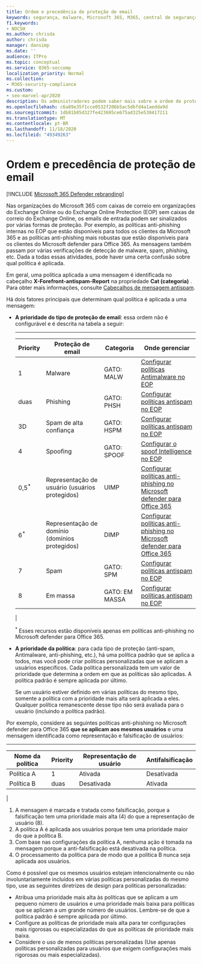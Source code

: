 ```yaml
---
title: Ordem e precedência de proteção de email
keywords: segurança, malware, Microsoft 365, M365, central de segurança, ATP, Microsoft defender ATP, Office 365 ATP, Azure ATP
f1.keywords:
- NOCSH
ms.author: chrisda
author: chrisda
manager: dansimp
ms.date: ''
audience: ITPro
ms.topic: conceptual
ms.service: O365-seccomp
localization_priority: Normal
ms.collection:
- M365-security-compliance
ms.custom:
- seo-marvel-apr2020
description: Os administradores podem saber mais sobre a ordem de proteção de aplicativos na proteção do Exchange Online (EOP) e como o valor de prioridade nas políticas de proteção determina qual política é aplicada.
ms.openlocfilehash: c6a89e35f1cce0532f206b5ac5dbfd4a1aedda9d
ms.sourcegitcommit: 1db81b85d327fe423695ce675ad325e538417211
ms.translationtype: MT
ms.contentlocale: pt-BR
ms.lasthandoff: 11/18/2020
ms.locfileid: "49349263"
---
```

# <a name="order-and-precedence-of-email-protection"></a>Ordem e precedência de proteção de email

[!INCLUDE [Microsoft 365 Defender rebranding](../includes/microsoft-defender-for-office.md)]


Nas organizações do Microsoft 365 com caixas de correio em organizações do Exchange Online ou do Exchange Online Protection (EOP) sem caixas de correio do Exchange Online, os emails de entrada podem ser sinalizados por várias formas de proteção. Por exemplo, as políticas anti-phishing internas no EOP que estão disponíveis para todos os clientes da Microsoft 365 e as políticas anti-phishing mais robustas que estão disponíveis para os clientes do Microsoft defender para Office 365. As mensagens também passam por várias verificações de detecção de malware, spam, phishing, etc. Dada a todas essas atividades, pode haver uma certa confusão sobre qual política é aplicada.

Em geral, uma política aplicada a uma mensagem é identificada no cabeçalho **X-Forefront-antispam-Report** na propriedade **Cat (categoria)** . Para obter mais informações, consulte [Cabeçalhos de mensagem antispam](anti-spam-message-headers.md).

Há dois fatores principais que determinam qual política é aplicada a uma mensagem:

- **A prioridade do tipo de proteção de email**: essa ordem não é configurável e é descrita na tabela a seguir:

  ****

  |Priority|Proteção de email|Categoria|Onde gerenciar|
  |---|---|---|---|
  |1|Malware|GATO: MALW|[Configurar políticas Antimalware no EOP](configure-anti-malware-policies.md)|
  |duas|Phishing|GATO: PHSH|[Configurar políticas antispam no EOP](configure-your-spam-filter-policies.md)|
  |3D|Spam de alta confiança|GATO: HSPM|[Configurar políticas antispam no EOP](configure-your-spam-filter-policies.md)|
  |4 |Spoofing|GATO: SPOOF|[Configurar o spoof Intelligence no EOP](learn-about-spoof-intelligence.md)|
  |0,5<sup>\*</sup>|Representação de usuário (usuários protegidos)|UIMP|[Configurar políticas anti-phishing no Microsoft defender para Office 365](configure-atp-anti-phishing-policies.md)|
  |6<sup>\*</sup>|Representação de domínio (domínios protegidos)|DIMP|[Configurar políticas anti-phishing no Microsoft defender para Office 365](configure-atp-anti-phishing-policies.md)|
  |7 |Spam|GATO: SPM|[Configurar políticas antispam no EOP](configure-your-spam-filter-policies.md)|
  |8 |Em massa|GATO: EM MASSA|[Configurar políticas antispam no EOP](configure-your-spam-filter-policies.md)|
  |

  <sup>\*</sup> Esses recursos estão disponíveis apenas em políticas anti-phishing no Microsoft defender para Office 365.

- **A prioridade da política**: para cada tipo de proteção (anti-spam, Antimalware, anti-phishing, etc.), há uma política padrão que se aplica a todos, mas você pode criar políticas personalizadas que se aplicam a usuários específicos. Cada política personalizada tem um valor de prioridade que determina a ordem em que as políticas são aplicadas. A política padrão é sempre aplicada por último.

  Se um usuário estiver definido em várias políticas do mesmo tipo, somente a política com a prioridade mais alta será aplicada a eles. Qualquer política remanescente desse tipo não será avaliada para o usuário (incluindo a política padrão).

Por exemplo, considere as seguintes políticas anti-phishing no Microsoft defender para Office 365 **que se aplicam aos mesmos usuários** e uma mensagem identificada como representação e falsificação de usuários:

  ****

  |Nome da política|Priority|Representação de usuário|Antifalsificação|
  |---|---|---|---|
  |Política A|1|Ativada|Desativada|
  |Política B|duas|Desativada|Ativada|
  |

1. A mensagem é marcada e tratada como falsificação, porque a falsificação tem uma prioridade mais alta (4) do que a representação de usuário (8).
2. A política A é aplicada aos usuários porque tem uma prioridade maior do que a política B.
3. Com base nas configurações da política A, nenhuma ação é tomada na mensagem porque a anti-falsificação está desativada na política.
4. O processamento da política para de modo que a política B nunca seja aplicada aos usuários.

Como é possível que os mesmos usuários estejam intencionalmente ou não involuntariamente incluídos em várias políticas personalizadas do mesmo tipo, use as seguintes diretrizes de design para políticas personalizadas:

- Atribua uma prioridade mais alta às políticas que se aplicam a um pequeno número de usuários e uma prioridade mais baixa para políticas que se aplicam a um grande número de usuários. Lembre-se de que a política padrão é sempre aplicada por último.
- Configure as políticas de prioridade mais alta para ter configurações mais rigorosas ou especializadas do que as políticas de prioridade mais baixa.
- Considere o uso de menos políticas personalizadas (Use apenas políticas personalizadas para usuários que exigem configurações mais rigorosas ou mais especializadas).
